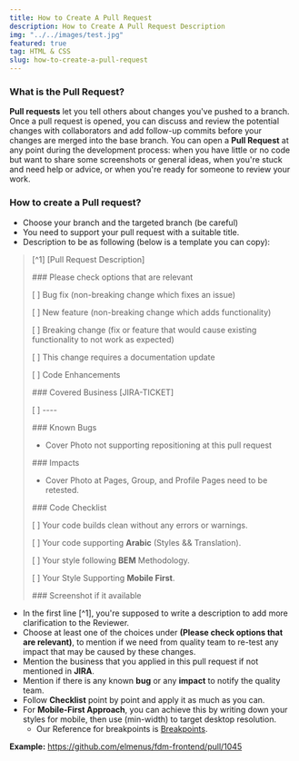 ```yaml
---
title: How to Create A Pull Request
description: How to Create A Pull Request Description
img: "../../images/test.jpg"
featured: true
tag: HTML & CSS
slug: how-to-create-a-pull-request
---
```


### What is the Pull Request?

**Pull requests** let you tell others about changes you've pushed to a branch. Once a pull request is opened, you can discuss and review the potential changes with collaborators and add follow-up commits before your changes are merged into the base branch.
You can open a **Pull Request** at any point during the development process: when you have little
or no code but want to share some screenshots or general ideas, when you're stuck and need
help or advice, or when you're ready for someone to review your work.

### How to create a Pull request?

- Choose your branch and the targeted branch (be careful)
- You need to support your pull request with a suitable title.
- Description to be as following (below is a template you can copy):

> [^1] [Pull Request Description]
>
> \### Please check options that are relevant
>
> [ ] Bug fix (non-breaking change which fixes an issue)
>
> [ ] New feature (non-breaking change which adds functionality)
>
> [ ] Breaking change (fix or feature that would cause existing functionality to not work as expected)
>
> [ ] This change requires a documentation update
>
> [ ] Code Enhancements
>
> \### Covered Business [JIRA-TICKET]
>
> [ ] ----
>
> \### Known Bugs
>
> - Cover Photo not supporting repositioning at this pull request
>
> \### Impacts
>
> - Cover Photo at Pages, Group, and Profile Pages need to be retested.
>
> \### Code Checklist
>
> [ ] Your code builds clean without any errors or warnings.
>
> [ ] Your code supporting **Arabic** (Styles && Translation).
>
> [ ] Your style following **BEM** Methodology.
>
> [ ] Your Style Supporting **Mobile First**.
>
> \### Screenshot if it available

- In the first line [^1], you're supposed to write a description to add more clarification to the Reviewer.
- Choose at least one of the choices under **(Please check options that are relevant)**, to mention if we need from quality team to re-test any impact that may be caused by these changes.
- Mention the business that you applied in this pull request if not mentioned in **JIRA**.
- Mention if there is any known **bug** or any **impact** to notify the quality team.
- Follow **Checklist** point by point and apply it as much as you can.
- For **Mobile-First Approach**, you can achieve this by writing down your styles for mobile, then use (min-width) to target desktop resolution.
    - Our Reference for breakpoints is [Breakpoints](https://getbootstrap.com/docs/5.0/layout/breakpoints/).

  
**Example:** https://github.com/elmenus/fdm-frontend/pull/1045 